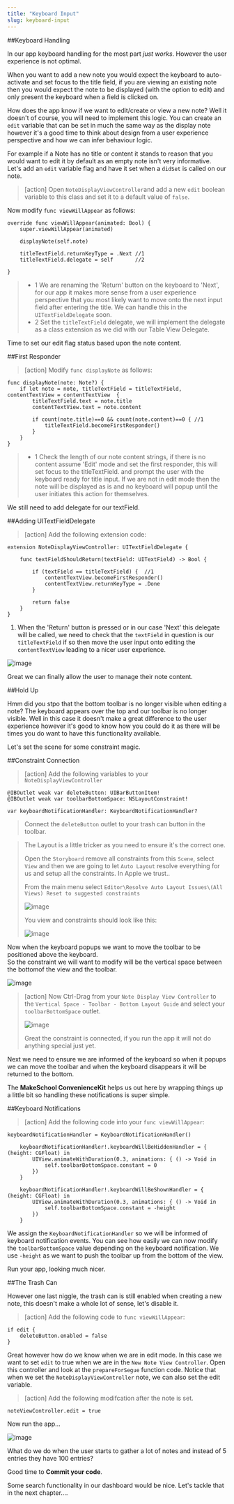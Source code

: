 ```yaml
---
title: "Keyboard Input"
slug: keyboard-input
---     
```


##Keyboard Handling

In our app keyboard handling for the most part *just works*. However the user experience is not optimal.

When you want to add a new note you would expect the keyboard to auto-activate and set focus to the title field, 
if you are viewing an existing note then you would expect the note to be displayed (with the option to edit) and only present the keyboard when a field is clicked on. 

How does the app know if we want to edit/create or view a new note? Well it doesn't of course, you will need to implement this logic.
You can create an `edit` variable that can be set in much the same way as the display note however it's a good time to think about design
from a user experience perspective and how we can infer behaviour logic.

For example if a Note has no title or content it stands to reason that you would want to edit it by default as an empty note isn't very informative.
Let's add an `edit` variable flag and have it set when a `didSet` is called on our note.

> [action]
> Open `NoteDisplayViewController`and add a new `edit` boolean variable to this class and set it to a default value of `false`.
>
Now modify `func viewWillAppear` as follows:
>
	override func viewWillAppear(animated: Bool) {
        super.viewWillAppear(animated)
>        
        displayNote(self.note)
>    
        titleTextField.returnKeyType = .Next //1
        titleTextField.delegate = self       //2
>        
    }
>
> - 1 We are renaming the 'Return' button on the keyboard to 'Next', for our app it makes more sense from a user experience perspective that you most likely
> want to move onto the next input field after entering the title.  We can handle this in the `UITextFieldDelegate` soon.
> - 2 Set the `titleTextField` delegate, we will implement the delegate as a class extension as we did with our Table View Delegate.

Time to set our edit flag status based upon the note content.

##First Responder

> [action]
> Modify `func displayNote` as follows:
>
    func displayNote(note: Note?) {
        if let note = note, titleTextField = titleTextField, contentTextView = contentTextView  {
            titleTextField.text = note.title
            contentTextView.text = note.content
>            
            if count(note.title)==0 && count(note.content)==0 { //1
                titleTextField.becomeFirstResponder()
            }
        }
    }
>    
> - 1 Check the length of our note content strings, if there is no content assume 'Edit' mode and set the first responder, this will set focus to the titleTextField.
and prompt the user with the keyboard ready for title input. 
> If we are not in edit mode then the note will be displayed as is and no keyboard will popup until the user initiates this action for themselves.
 
We still need to add delegate for our textField.

##Adding UITextFieldDelegate
 
> [action]
> Add the following extension code:
> 
    extension NoteDisplayViewController: UITextFieldDelegate {
>    
        func textFieldShouldReturn(textField: UITextField) -> Bool {
>            
            if (textField == titleTextField) {  //1
                contentTextView.becomeFirstResponder()
                contentTextView.returnKeyType = .Done
            }
>            
            return false
        }
    }
>    

1. When the 'Return' button is pressed or in our case 'Next' this delegate will be called, we need to check that the `textField` in question is our `titleTextField` if so then
move the user input onto editing the `contentTextView` leading to a nicer user experience.
 
![image](simulator_keyboard.png) 
 
Great we can finally allow the user to manage their note content.

##Hold Up

Hmm did you stpo that the bottom toolbar is no longer visible when editing a note? 
The keyboard appears over the top and our toolbar is no longer visible. Well in this case it doesn't make a great difference to the user experience however 
it's good to know how you could do it as there will be times you do want to have this functionality available.

Let's set the scene for some constraint magic.

##Constraint Connection

> [action]
> Add the following variables to your `NoteDisplayViewController`
>
    @IBOutlet weak var deleteButton: UIBarButtonItem!
    @IBOutlet weak var toolbarBottomSpace: NSLayoutConstraint!
>
    var keyboardNotificationHandler: KeyboardNotificationHandler?
>
>
> Connect the `deleteButton` outlet to your trash can button in the toolbar.

> The Layout is a little tricker as you need to ensure it's the correct one. 
>
> Open the `Storyboard` remove all constraints from this `Scene`, select `View` and
then we are going to let `Auto Layout` resolve everything for us and setup all the constraints. In Apple we trust..
>
> From the main menu select `Editor\Resolve Auto Layout Issues\(All Views) Reset to suggested constraints`
>
> ![image](autolayout_view_resolve.png)
>
> You view and constraints should look like this:
> 
> ![image](constraints_view.png)

Now when the keyboard popups we want to move the toolbar to be positioned above the keyboard.  
So the constraint we will want to modify will be the vertical space between the bottomof the view and the toolbar.

![image](vertical_space_constraint.png)

> [action]
> Now Ctrl-Drag from your `Note Display View Controller` to the `Vertical Space - Toolbar - Bottom Layout Guide` and select your `toolbarBottomSpace` outlet.
>
> ![image](connect_constraint.png)
>
> Great the constraint is connected, if you run the app it will not do anything special just yet.  

Next we need to ensure we are informed of the keyboard so when it popups we can move the toolbar and when the keyboard disappears it will be returned to the bottom.

The **MakeSchool ConvenienceKit** helps us out here by wrapping things up a little bit so handling these notifications is super simple.  

##Keyboard Notifications

> [action]
> Add the following code into your `func viewWillAppear`:
>
    keyboardNotificationHandler = KeyboardNotificationHandler()
>        
        keyboardNotificationHandler!.keyboardWillBeHiddenHandler = { (height: CGFloat) in
            UIView.animateWithDuration(0.3, animations: { () -> Void in
                self.toolbarBottomSpace.constant = 0
            })
        }
>        
        keyboardNotificationHandler!.keyboardWillBeShownHandler = { (height: CGFloat) in
            UIView.animateWithDuration(0.3, animations: { () -> Void in
                self.toolbarBottomSpace.constant = -height
            })
        }
>
        
We assign the `KeyboardNotificationHandler` so we will be informed of keyboard notification events.  You can see how easily we can now modify the `toolbarBottomSpace` value depending
on the keyboard notification.  We use `-height` as we want to push the toolbar up from the bottom of the view.

Run your app, looking much nicer.

##The Trash Can

However one last niggle, the trash can is still enabled when creating a new note, this doesn't make a whole lot of sense, let's disable it.  

> [action]
> Add the following code to `func viewWillAppear`:
>
    if edit {
        deleteButton.enabled = false
    }
>

Great however how do we know when we are in edit mode.  In this case we want to set `edit` to true when we are in the `New Note View Controller`.
Open this controller and look at the `prepareForSegue` function code. 
Notice that when we set the `NoteDisplayViewController` note, we can also set the edit variable. 

> [action]
> Add the following modifcation after the note is set.
>    
    noteViewController.edit = true
>

Now run the app...

![image](trash_can.png)

What do we do when the user starts to gather a lot of notes and instead of 5 entries they have 100 entries?

Good time to **Commit your code**.

Some search functionality in our dashboard would be nice.  Let's tackle that in the next chapter....
